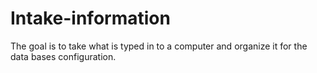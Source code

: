 # Intake-information
The goal is to take what is typed in to a computer and organize it for the data bases configuration. 
